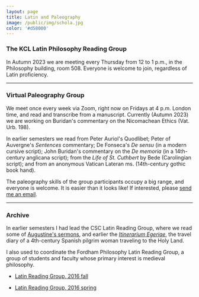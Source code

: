 ```yaml
---
layout: page
title: Latin and Paleography
image: /public/img/schola.jpg
color: '#d58000'
---
```



### The KCL Latin Philosophy Reading Group

In Autumn 2023 we are meeting every Thursday from 12 to 1 p.m., in the Philosophy building, room 508. Everyone is welcome to join, regardless of Latin proficiency.

<!-- <ul><li> <a href="{{ site.baseurl }}/4_latin/LRG_2023S.pdf">details and schedule</a></li></ul> -->


---

### Virtual Paleography Group

We meet once every week via Zoom, right now on Fridays at 4 p.m. London time, and read and transcribe from a manuscript. Currently (Autumn 2023) we are working on Buridan's commentary on the Nicomachean Ethics (Vat. Urb. 198).

In earlier semesters we read from Peter Auriol's Quodlibet; Peter of Auvergne's *Sentences* commentary; De Fonseca's *De sensu* (in a modern cursive script); John Buridan's commentary on the *De memoria* (in a 14th-century anglicana script); from the *Life of St. Cuthbert* by Bede (Carolingian script); and from an anonymous Vatican Lateran ms. (14th-century gothic book hand).

The paleography skills of the group participants occupy a big range, and everyone is welcome. It is easier than it looks like! If interested, please <a href="mailto:zita.v.toth@kcl.ac.uk">send me an email</a>.


---

### Archive

In earlier semesters I had lead the CSC Latin Reading Group, where we read some of <a href="https://www.augustinus.it/latino/commento_lsg/index2.htm" target="_blank"> Augustine's sermons</a>, and earlier the <a href="http://www.thelatinlibrary.com/egeria.html" target="_blank">*Itinerarium Egeriae*</a>, the travel diary of a 4th-century Spanish pilgrim woman traveling to the Holy Land.

I also used to coordinate the Fordham Philosophy Latin Reading Group, a group of students and faculty whose primary interest is medieval philosophy.

<ul><li> <a href="{{ site.baseurl }}/public/archive/2016-09-21-Fall_latin">Latin Reading Group, 2016 fall</a></li></ul>

<ul><li> <a href="{{ site.baseurl }}/public/archive/2016-01-10-Spring-schedule">Latin Reading Group, 2016 spring</a></li></ul>
